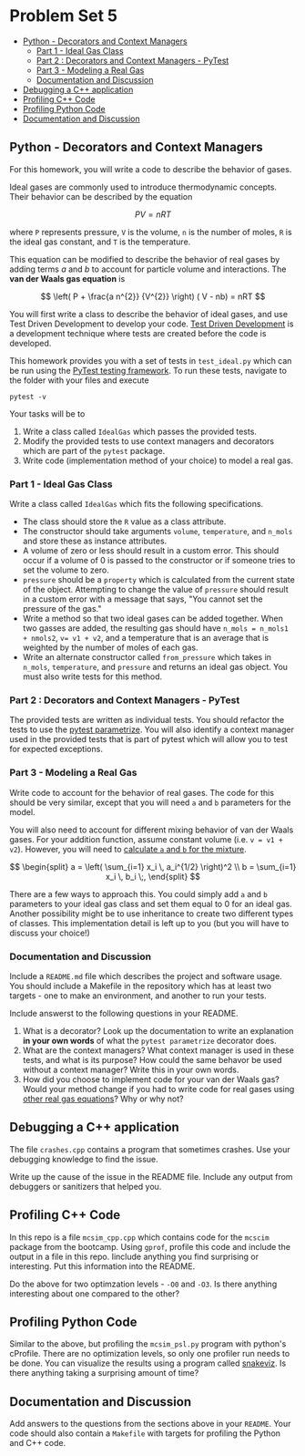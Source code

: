 <!-- omit in toc -->
# Problem Set 5

- [Python - Decorators and Context Managers](#python---decorators-and-context-managers)
  - [Part 1 - Ideal Gas Class](#part-1---ideal-gas-class)
  - [Part 2 : Decorators and Context Managers - PyTest](#part-2--decorators-and-context-managers---pytest)
  - [Part 3 - Modeling a Real Gas](#part-3---modeling-a-real-gas)
  - [Documentation and Discussion](#documentation-and-discussion)
- [Debugging a C++ application](#debugging-a-c-application)
- [Profiling C++ Code](#profiling-c-code)
- [Profiling Python Code](#profiling-python-code)
- [Documentation and Discussion](#documentation-and-discussion-1)

## Python - Decorators and Context Managers

For this homework, you will write a code to describe the behavior of gases.

Ideal gases are commonly used to introduce thermodynamic concepts. Their behavior can be described by the equation

$$
PV = nRT
$$

where `P` represents pressure, `V` is the volume, `n` is the number of moles, `R` is the ideal gas constant, and `T` is the temperature.

This equation can be modified to describe the behavior of real gases by adding terms $a$ and $b$ to account for particle volume and interactions. The **van der Waals gas equation** is 

$$
\left( P + \frac{a n^{2}} {V^{2}} \right) ( V - nb) = nRT
$$

You will first write a class to describe the behavior of ideal gases, and use Test Driven Development to develop your code. [Test Driven Development](https://en.wikipedia.org/wiki/Test-driven_development) is a development technique where tests are created before the code is developed. 

This homework provides you with a set of tests in `test_ideal.py` which can be run using the [PyTest testing framework](https://docs.pytest.org/en/7.2.x/). To run these tests, navigate to the folder with your files and execute

```
pytest -v
```

Your tasks will be to

1. Write a class called `IdealGas` which passes the provided tests.
2. Modify the provided tests to use context managers and decorators which are part of the `pytest` package.
3. Write code (implementation method of your choice) to model a real gas.

### Part 1 - Ideal Gas Class
Write a class called `IdealGas` which fits the following specifications.
- The class should store the `R` value as a class attribute.
- The constructor should take arguments `volume`, `temperature`, and `n_mols` and store these as instance attributes.
- A volume of zero or less should result in a custom error. This should occur if a volume of 0 is passed to the constructor or if someone tries to set the volume to zero.
- `pressure` should be a `property` which is calculated from the current state of the object.
Attempting to change the value of `pressure` should result in a custom error with a message that says, "You cannot set the pressure of the gas."
- Write a method so that two ideal gases can be added together. When two gasses are added, the resulting gas should have
`n_mols = n_mols1 + nmols2`, `v= v1 + v2`, and a temperature that is an average that is weighted by the number of moles of each gas.
- Write an alternate constructor called `from_pressure` which takes in `n_mols`, `temperature`, and `pressure` and returns an ideal gas object. You must also write tests for this method.

### Part 2 : Decorators and Context Managers - PyTest
The provided tests are written as individual tests. You should refactor the tests to use the [pytest parametrize](https://docs.pytest.org/en/6.2.x/parametrize.html). You will also identify a context manager used in the provided tests that is part of pytest which will allow you to test for expected exceptions.

### Part 3 - Modeling a Real Gas
Write code to account for the behavior of real gases. The code for this should be very similar, except that you will need `a` and `b` parameters for the model.

You will also need to account for different mixing behavior of van der Waals gases. For your addition function, assume constant volume (i.e. `v = v1 + v2`). However, you will need to [calculate `a` and `b` for the mixture](https://kyleniemeyer.github.io/computational-thermo/content/mixtures/mixtures.html#van-der-waals).

$$
\begin{split}
a = \left( \sum_{i=1} x_i \, a_i^{1/2} \right)^2 \\
b =  \sum_{i=1} x_i \, b_i  \;,
\end{split}
$$

There are a few ways to approach this. You could simply add `a` and `b` parameters to your ideal gas class and set them equal to 0 for an ideal gas. Another possibility might be to use inheritance to create two different types of classes. This implementation detail is left up to you (but you will have to discuss your choice!)

### Documentation and Discussion
Include a `README.md` file which describes the project and software usage. 
You should include a Makefile in the repository which has at least two targets - one to make an environment, and another to run your tests.

Include answerst to the following questions in your README.

1. What is a decorator? Look up the documentation to write an explanation **in your own words** of what the `pytest parametrize` decorator does.
2. What are the context managers? What context manager is used in these tests, and what is its purpose? How could the same behavor be used without a context manager? Write this in your own words.
3. How did you choose to implement code for your van der Waals gas? Would your method change if you had to write code for real gases using [other real gas equations](https://en.wikipedia.org/wiki/Real_gas#:~:text=External%20links-,Models%5Bedit%5D,-Isotherms%20of%20real)? Why or why not?


## Debugging a C++ application

The file `crashes.cpp` contains a program that sometimes crashes. Use your
debugging knowledge to find the issue.

Write up the cause of the issue in the README file.
Include any output from debuggers or sanitizers that helped you.


## Profiling C++ Code

In this repo is a file `mcsim_cpp.cpp` which contains code for the `mcscim`
package from the bootcamp. Using `gprof`, profile this code and include the
output in a file in this repo. Iinclude anything you find surprising
or interesting. Put this information into the README.

Do the above for two optimzation levels - `-O0` and `-O3`. Is there anything
interesting about one compared to the other?


## Profiling Python Code

Similar to the above, but profiling the `mcsim_psl.py` program with python's
cProfile. There are no optimization levels, so only one profiler run needs
to be done. You can visualize the results using a program called [snakeviz](https://jiffyclub.github.io/snakeviz/). Is there anything taking a surprising amount of time?

## Documentation and Discussion

Add answers to the questions from the sections above in your `README`. Your code should also contain a `Makefile` with targets for profiling the Python and C++ code.

